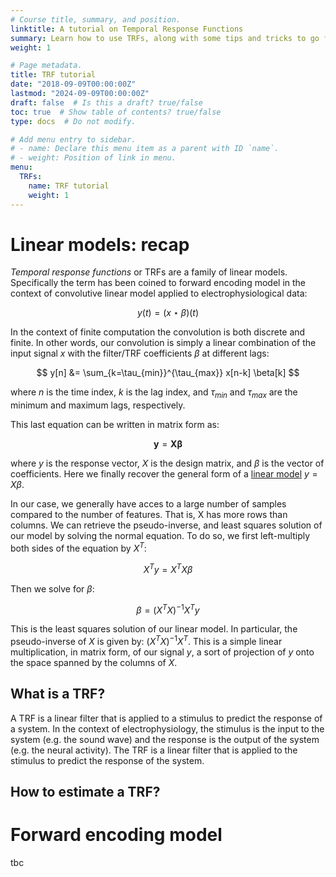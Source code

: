```yaml
---
# Course title, summary, and position.
linktitle: A tutorial on Temporal Response Functions
summary: Learn how to use TRFs, along with some tips and tricks to go further, and faster.
weight: 1

# Page metadata.
title: TRF tutorial
date: "2018-09-09T00:00:00Z"
lastmod: "2024-09-09T00:00:00Z"
draft: false  # Is this a draft? true/false
toc: true  # Show table of contents? true/false
type: docs  # Do not modify.

# Add menu entry to sidebar.
# - name: Declare this menu item as a parent with ID `name`.
# - weight: Position of link in menu.
menu:
  TRFs:
    name: TRF tutorial
    weight: 1
---
```


# Linear models: recap

_Temporal response functions_ or TRFs are a family of linear models. Specifically the term has been coined to forward encoding model in the context of convolutive linear model applied to electrophysiological data:

$$
y(t) = (x \star \beta) (t)
$$

In the context of finite computation the convolution is both discrete and finite. In other words, our convolution is simply a linear combination of the input signal $x$ with the filter/TRF coefficients $\beta$ at different lags:

$$
y[n] &= \sum_{k=\tau_{min}}^{\tau_{max}} x[n-k] \beta[k]
$$

where $n$ is the time index, $k$ is the lag index, and $\tau_{min}$ and $\tau_{max}$ are the minimum and maximum lags, respectively.

This last equation can be written in matrix form as:

$$
\mathbf{y} = \mathbf{X} \mathbf{\beta}
$$

where $y$ is the response vector, $X$ is the design matrix, and $\beta$ is the vector of coefficients. Here we finally recover the general form of a [linear model](https://en.wikipedia.org/wiki/Linear_model) $y = X \beta$.

In our case, we generally have acces to a large number of samples compared to the number of features. That is, X has more rows than columns. We can retrieve the pseudo-inverse, and least squares solution of our model by solving the normal equation. To do so, we first left-multiply both sides of the equation by $X^T$:

$$
X^T y = X^T X \beta
$$

Then we solve for $\beta$:

$$
\beta = (X^T X)^{-1} X^T y
$$

This is the least squares solution of our linear model. In particular, the pseudo-inverse of $X$ is given by: $(X^T X)^{-1} X^T$. This is a simple linear multiplication, in matrix form, of our signal $y$, a sort of projection of $y$ onto the space spanned by the columns of $X$.

## What is a TRF?

A TRF is a linear filter that is applied to a stimulus to predict the response of a system. In the context of electrophysiology, the stimulus is the input to the system (e.g. the sound wave) and the response is the output of the system (e.g. the neural activity). The TRF is a linear filter that is applied to the stimulus to predict the response of the system.

## How to estimate a TRF?

# Forward encoding model

tbc
